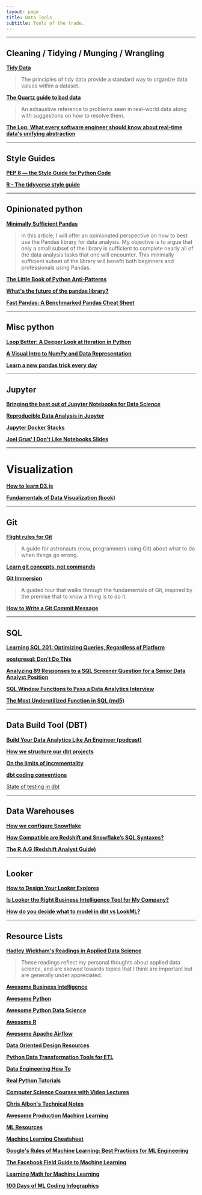 ```yaml
---
layout: page
title: Data Tools
subtitle: Tools of the trade.
---
```


---

## Cleaning / Tidying / Munging / Wrangling

[**Tidy Data**](https://cran.r-project.org/web/packages/tidyr/vignettes/tidy-data.html)

> The principles of tidy data provide a standard way to organize data values within a dataset.

[**The Quartz guide to bad data**](https://github.com/Quartz/bad-data-guide)

> An exhaustive reference to problems seen in real-world data along with suggestions on how to resolve them.

[**The Log: What every software engineer should know about real-time data's unifying abstraction**](https://engineering.linkedin.com/distributed-systems/log-what-every-software-engineer-should-know-about-real-time-datas-unifying)

---

## Style Guides

[**PEP 8 — the Style Guide for Python Code**](https://pep8.org/)

[**R - The tidyverse style guide**](https://style.tidyverse.org/)

---

## Opinionated python

[**Minimally Sufficient Pandas**](https://medium.com/dunder-data/minimally-sufficient-pandas-a8e67f2a2428)

> In this article, I will offer an opinionated perspective on how to best use the Pandas library for data analysis. My objective is to argue that only a small subset of the library is sufficient to complete nearly all of the data analysis tasks that one will encounter. This minimally sufficient subset of the library will benefit both beginners and professionals using Pandas.

[**The Little Book of Python Anti-Patterns**](https://docs.quantifiedcode.com/python-anti-patterns/index.html)

[**What's the future of the pandas library?**](https://www.dataschool.io/future-of-pandas/)

[**Fast Pandas: A Benchmarked Pandas Cheat Sheet**](https://github.com/mm-mansour/Fast-Pandas)

---

## Misc python

[**Loop Better: A Deeper Look at Iteration in Python**](https://treyhunner.com/2019/06/loop-better-a-deeper-look-at-iteration-in-python/)

[**A Visual Intro to NumPy and Data Representation**](https://jalammar.github.io/visual-numpy/)

[**Learn a new pandas trick every day**](https://www.dataschool.io/python-pandas-tips-and-tricks/)

---

## Jupyter

[**Bringing the best out of Jupyter Notebooks for Data Science**](https://towardsdatascience.com/bringing-the-best-out-of-jupyter-notebooks-for-data-science-f0871519ca29)

[**Reproducible Data Analysis in Jupyter**](https://jakevdp.github.io/blog/2017/03/03/reproducible-data-analysis-in-jupyter/)

[**Jupyter Docker Stacks**](https://jupyter-docker-stacks.readthedocs.io/en/latest/using/selecting.html)

[**Joel Grus' I Don't Like Notebooks Slides**](https://docs.google.com/presentation/d/1n2RlMdmv1p25Xy5thJUhkKGvjtV-dkAIsUXP-AL4ffI/edit#slide=id.g362da58057_0_1)

---

# Visualization

[**How to learn D3.js**](https://wattenberger.com/blog/d3#intro)

[**Fundamentals of Data Visualization (book)**](https://serialmentor.com/dataviz/index.html)

---

## Git

[**Flight rules for Git**](https://github.com/k88hudson/git-flight-rules)

> A guide for astronauts (now, programmers using Git) about what to do when things go wrong.

[**Learn git concepts, not commands**](https://dev.to/unseenwizzard/learn-git-concepts-not-commands-4gjc)

[**Git Immersion**](http://gitimmersion.com/index.html)

> A guided tour that walks through the fundamentals of Git, inspired by the premise that to know a thing is to do it.

[**How to Write a Git Commit Message**](https://chris.beams.io/posts/git-commit/)

---

## SQL

[**Learning SQL 201: Optimizing Queries, Regardless of Platform**](https://towardsdatascience.com/learning-sql-201-optimizing-queries-regardless-of-platform-918a3af9c8b1)

[**postgresql: Don't Do This**](https://wiki.postgresql.org/wiki/Don%27t_Do_This)

[**Analyzing 89 Responses to a SQL Screener Question for a Senior Data Analyst Position**](https://mattmazur.com/2018/11/12/analyzing-89-responses-to-a-sql-screener-question-for-a-senior-data-analyst-position/)

[**SQL Window Functions to Pass a Data Analytics Interview**](https://calogica.com/sql/2018/07/01/sql-functions-for-data-analyst-interviews.html)

[**The Most Underutilized Function in SQL (md5)**](https://blog.fishtownanalytics.com/the-most-underutilized-function-in-sql-9279b536ed1a)

---

## Data Build Tool (DBT)

[**Build Your Data Analytics Like An Engineer (podcast)**](https://www.dataengineeringpodcast.com/dbt-data-analytics-episode-81/)

[**How we structure our dbt projects**](https://discourse.getdbt.com/t/how-we-structure-our-dbt-projects/355)

[**On the limits of incrementality**](https://discourse.getdbt.com/t/on-the-limits-of-incrementality/303)

[**dbt coding conventions**](https://github.com/fishtown-analytics/corp/blob/master/dbt_coding_conventions.md)

[State of testing in dbt](https://discourse.getdbt.com/t/state-of-testing-in-dbt/1778)

---

## Data Warehouses

[**How we configure Snowflake**](https://blog.fishtownanalytics.com/how-we-configure-snowflake-fc13f1eb36c4)

[**How Compatible are Redshift and Snowflake’s SQL Syntaxes?**](https://medium.com/@jthandy/how-compatible-are-redshift-and-snowflakes-sql-syntaxes-c2103a43ae84)

[**The R.A.G (Redshift Analyst Guide)**](https://dev.to/ronsoak/the-r-a-g-redshift-analyst-guide-what-is-redshift-fc1)

---

## Looker

[**How to Design Your Looker Explores**](https://blog.fishtownanalytics.com/how-to-design-your-looker-explores-171e28465add)

[**Is Looker the Right Business Intelligence Tool for My Company?**](https://blog.fishtownanalytics.com/is-looker-the-right-business-intelligence-tool-for-my-company-afc1f750a0f9)

[**How do you decide what to model in dbt vs LookML?**](https://blog.fishtownanalytics.com/how-do-you-decide-what-to-model-in-dbt-vs-lookml-dca4c79e2304)

---

## Resource Lists

[**Hadley Wickham's Readings in Applied Data Science**](https://github.com/hadley/stats337)

> These readings reflect my personal thoughts about applied data science, and are skewed towards topics that I think are important but are generally under appreciated.

[**Awesome Business Intelligence**](https://github.com/thenaturalist/awesome-business-intelligence)

[**Awesome Python**](https://awesome-python.com/)

[**Awesome Python Data Science**](https://github.com/krzjoa/awesome-python-data-science)

[**Awesome R**](https://github.com/qinwf/awesome-R)

[**Awesome Apache Airflow**](https://github.com/jghoman/awesome-apache-airflow)

[**Data Oriented Design Resources**](https://github.com/dbartolini/data-oriented-design)

[**Python Data Transformation Tools for ETL**](https://towardsdatascience.com/python-data-transformation-tools-for-etl-2cb20d76fcd0)

[**Data Engineering How To**](https://github.com/adilkhash/Data-Engineering-HowTo)

[**Real Python Tutorials**](https://realpython.com/)

[**Computer Science Courses with Video Lectures**](https://github.com/Developer-Y/cs-video-courses)

[**Chris Albon's Technical Notes**](https://chrisalbon.com/)

[**Awesome Production Machine Learning**](https://github.com/EthicalML/awesome-production-machine-learning)

[**ML Resources**](https://sgfin.github.io/learning-resources/)

[**Machine Learning Cheatsheet**](https://ml-cheatsheet.readthedocs.io/en/latest/index.html)

[**Google's Rules of Machine Learning: Best Practices for ML Engineering**](http://martin.zinkevich.org/rules_of_ml/rules_of_ml.pdf)

[**The Facebook Field Guide to Machine Learning**](https://research.fb.com/the-facebook-field-guide-to-machine-learning-video-series/)

[**Learning Math for Machine Learning**](https://blog.ycombinator.com/learning-math-for-machine-learning/)

[**100 Days of ML Coding Infographics**](https://github.com/Avik-Jain/100-Days-Of-ML-Code)
